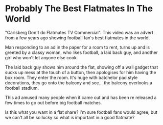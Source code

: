 Probably The Best Flatmates In The World
========================================
"Carlsberg Don't do Flatmates TV Commercial". This video was
an advert from a few years ago showing football fan's best flatmates in the world.

Man responding to an ad in the paper for a room to rent, turns up and is greeted
by a classy woman, who likes football, a laid back guy,
and another girl who won't let anyone else cook.

The laid back guy shows him around the flat, showing off a wall gadget that
sucks up mess at the touch of a button, then apologises for him having the box room.
They enter the room. It's huge with batchelor pad style decorations,
they go onto the balcony and see... the balcony overlooks a football stadium.

This ad amused many people when it came out and has been re released a few
times to go out before big football matches.

Is this what you want in a flat share? I'm sure football fans would agree, but we
can't all be so lucky so what is important in a good flatmate?
